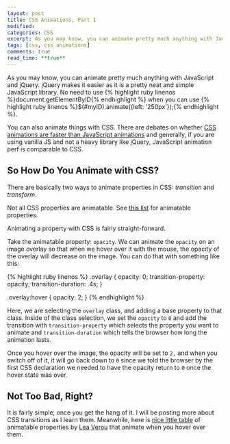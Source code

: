 ```yaml
---
layout: post
title: CSS Animations, Part 1
modified:
categories: CSS
excerpt: As you may know, you can animate pretty much anything with JavaScript and jQuery. jQuery makes it easier as it is a pretty neat and simple JavaScript library.
tags: [css, css animations]
comments: true
read_time: **true**
---
```

As you may know, you can animate pretty much anything with JavaScript and jQuery. jQuery makes it easier as it is a pretty neat and simple JavaScript library. No need to use {% highlight ruby linenos %}document.getElementByID{% endhighlight %} when you can use {% highlight ruby linenos %}$(#myID).animate({left: '250px'});{% endhighlight %}.

You can also animate things with CSS. There are debates on whether [CSS animations are faster than JavaScript animations](https://davidwalsh.name/css-js-animation) and generally, if you are using vanilla JS and not a heavy library like jQuery, JavaScript animation perf is comparable to CSS.

## So How Do You Animate with CSS?

There are basically two ways to animate properties in CSS: *transition* and *transform*.

Not all CSS properties are animatable. See [this list](https://developer.mozilla.org/en-US/docs/Web/CSS/CSS_animated_properties) for animatable properties.

Animating a property with CSS is fairly straight-forward.

Take the animatable property: `opacity`. We can animate the `opacity` on an image overlay so that when we hover over it with the mouse, the opacity of the overlay will decrease on the image. You can do that with something like this:

{% highlight ruby linenos %}
.overlay {
	opacity: 0;
	transition-property: opacity;
	transition-duration: .4s;
}

.overlay:hover {
	opacity: 2;
}
{% endhighlight %}

Here, we are selecting the `overlay` class, and adding a base property to that class. Inside of the class selection, we set the `opacity` to `0` and add the transition with `transition-property` which selects the property you want to animate and `transition-duration` which tells the browser how long the animation lasts.

Once you hover over the image, the opacity will be set to `2,` and when you switch off of it, it will go back down to `0` since we told the browser by the first CSS declaration we needed to have the opacity return to `0` once the hover state was over.

## Not Too Bad, Right?

It is fairly simple, once you get the hang of it. I will be posting more about CSS transitions as I learn them. Meanwhile, here is [nice little table](http://leaverou.github.io/animatable/) of animatable properties by [Lea Verou](http://lea.verou.me/) that animate when you hover over them.
